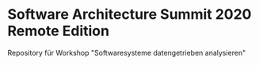 # Software Architecture Summit 2020 Remote Edition

Repository für Workshop "Softwaresysteme datengetrieben analysieren"
